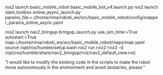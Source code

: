 ros2 launch basic_mobile_robot basic_mobile_bot_v4.launch.py 
ros2 launch slam_toolbox online_async_launch.py params_file:=.//home/rima/roboti_ws/src/basic_mobile_robot/config/mapper_params_online_async.yaml

ros2 launch nav2_bringup bringup_launch.py use_sim_time:=True autostart:=True map:=/home/rima/roboti_ws/src/basic_mobile_robot/maps/map.yaml
source /opt/ros/humble/setup.bash
ros2 run rviz2 rviz2 -d /opt/ros/humble/share/nav2_bringup/rviz/nav2_default_view.rviz 

"I would like to modify the existing code in the scripts to make the robot move autonomously in the environment and avoid obstacles, please."







